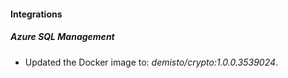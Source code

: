 
#### Integrations

##### Azure SQL Management

- Updated the Docker image to: *demisto/crypto:1.0.0.3539024*.


